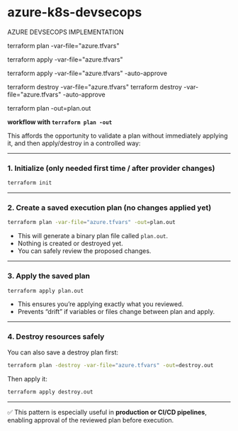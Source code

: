 # azure-k8s-devsecops
AZURE DEVSECOPS IMPLEMENTATION


terraform plan -var-file="azure.tfvars"

terraform apply -var-file="azure.tfvars"

terraform apply -var-file="azure.tfvars" -auto-approve

terraform destroy -var-file="azure.tfvars"
terraform destroy -var-file="azure.tfvars" -auto-approve

terraform plan -out=plan.out

**workflow with `terraform plan -out`** 

This affords the opportunity to validate a plan without immediately applying it, and then apply/destroy in a controlled way:

---

### 1. Initialize (only needed first time / after provider changes)

```bash
terraform init
```

---

### 2. Create a saved execution plan (no changes applied yet)

```bash
terraform plan -var-file="azure.tfvars" -out=plan.out
```

* This will generate a binary plan file called `plan.out`.
* Nothing is created or destroyed yet.
* You can safely review the proposed changes.

---

### 3. Apply the saved plan

```bash
terraform apply plan.out
```

* This ensures you’re applying exactly what you reviewed.
* Prevents “drift” if variables or files change between plan and apply.

---

### 4. Destroy resources safely

You can also save a destroy plan first:

```bash
terraform plan -destroy -var-file="azure.tfvars" -out=destroy.out
```

Then apply it:

```bash
terraform apply destroy.out
```

---

✅ This pattern is especially useful in **production or CI/CD pipelines**, enabling approval of the reviewed plan before execution.

